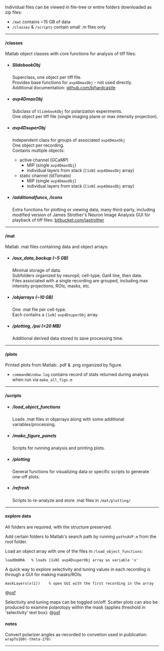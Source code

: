 Individual files can be viewed in file-tree or entire folders downloaded as zip files:  
- `/mat` contains ~15 GB of data  
- `/classes` & `/scripts` contain small .m files only


----------


#### **/classes**  

Matlab object classes with core functions for analysis of tiff files: 

- ##### **SlidebookObj** 
    Superclass, one object per tiff file.  
    Provides base functions for `avp4DmaxObj` - not used directly.  
    Additional documentation: [github.com/bjhardcastle][1] 

- ##### **avp4DmaxObj** 
    Subclass of `SlidebookObj` for polarization experiments.  
    One object per tiff file (single imaging plane or max intensity projection).

- ##### **avp4DsuperObj** 
    Independent class for groups of associated `avp4DmaxObj`  
    One object per recording.  
    Contains multiple objects:  
    - active channel (GCaMP) 
      - MIP (single `avp4DmaxObj`)
      - individual layers from stack (`[1xN]` `avp4DmaxObj` array)
    - static channel (tdTomato) 
      - MIP (single `avp4DmaxObj`)
      - individual layers from stack (`[1xN]` `avp4DmaxObj` array)

- ##### **/additionalfuncs, /icons** 
    Extra functions for plotting or viewing data, many third-party, including modified version of James Strother's Neuron Image Analysis GUI for playback of tiff files: [bitbucket.com/jastrother][2] 

----------


#### **/mat**

Matlab .mat files containing data and object arrays: 
- ##### **/aux_data_backup**  (~5 GB)  
    Minimal storage of data.  
    Subfolders organized by neuropil, cell-type, Gal4 line, then date.  
    Files associated with a single recording are grouped, including max intensity projections, ROIs, masks, etc. 

- ##### **/objarrays**  (~10 GB)
    One .mat file per cell-type.  
    Each contains a `[1xN]` `avp4DsuperObj` array  

- ##### **/plotting, /psi**  (<20 MB)
    Additional derived data stored to save processing time.

----------


#### **/plots**
Printed plots from Matlab: .pdf & .png organized by figure.  
 - `commandWindow.log` contains record of stats returned during analysis when run via `make_all_figs.m`

----------


#### **/scripts**
- ##### **/load_object_functions**
    Loads .mat files in objarrays along with some additional variables/processing.

- ##### **/make_figure_panels** 
    Scripts for running analysis and printing plots.

- ##### **/plotting** 
    General functions for visualizing data or specific scripts to generate one-off plots.  
- ##### **/refresh** 
    Scripts to re-analyze and store .mat files in `/mat/plotting/` 

----------

#### **explore data**
All folders are required, with the structure preserved.

Add certain folders to Matlab's search path by running `pathsAVP.m` from the root folder.  

Load an object array with one of the files in `/load_object_functions`: 

    loadDmDRA   % loads [1xN] avp4DsuperObj array as variable 'x'
  
A quick way to explore selectivity and tuning values in each recording is through a GUI for making masks/ROIs:

    maskLayers(x(1))    % open GUI with the first recording in the array

@[osf](https://mfr.osf.io/render?url=https://osf.io/x7asg/?direct%26mode=render%26action=download%26mode=render)

Selectivity and tuning maps can be toggled on/off. Scatter plots can also be produced to examine polarotopy within the mask (applies threshold in 'selectivity' text box):
@[osf](https://osf.io/vgzyu)


#### **notes**

Convert polarizer angles as-recorded to convetion used in publication: `wrapTo180(-theta-270)`

---------

  [1]: https://github.com/bjhardcastle/SlidebookObj
  [2]: https://bitbucket.org/jastrother/neuron_image_analysis/src
 
